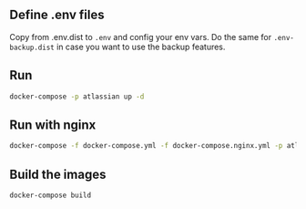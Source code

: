 ## Define .env files

Copy from .env.dist to `.env` and config your env vars. Do the same for
`.env-backup.dist` in case you want to use the backup features.

## Run

```sh
docker-compose -p atlassian up -d
```

## Run with nginx

```sh
docker-compose -f docker-compose.yml -f docker-compose.nginx.yml -p atlassian up -d
```

## Build the images

```sh
docker-compose build
```
